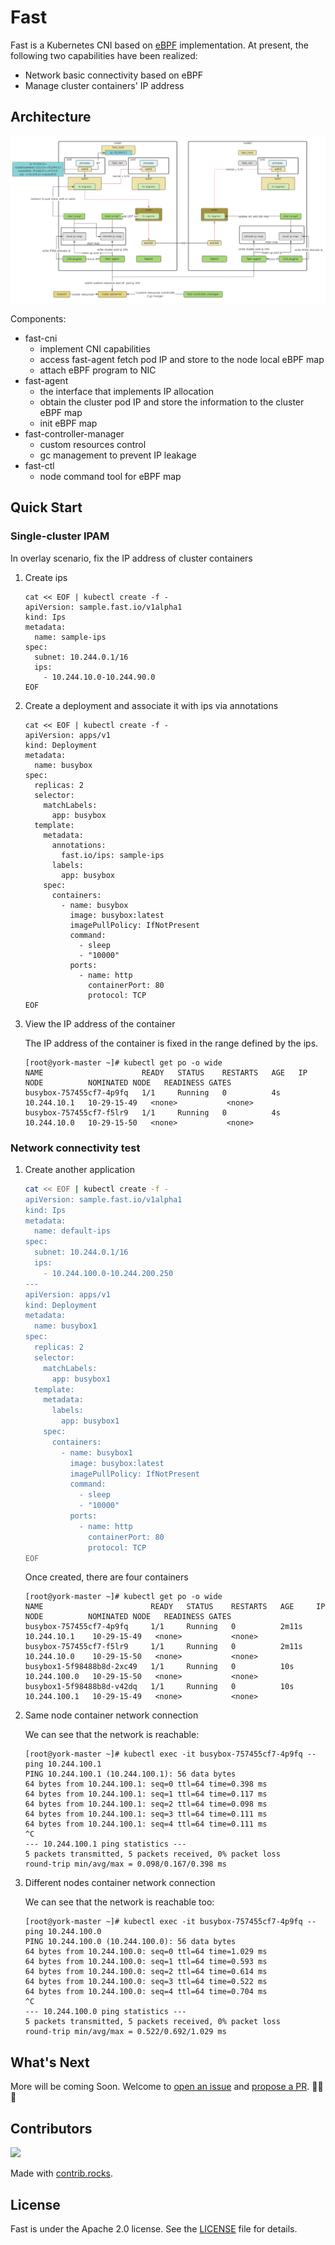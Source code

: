 # Fast

Fast is a Kubernetes CNI based on [eBPF](https://ebpf.io) implementation.
At present, the following two capabilities have been realized:

+ Network basic connectivity based on eBPF
+ Manage cluster containers' IP address

## Architecture

![fast](images/fast.png)

Components:

+ fast-cni
  + implement CNI capabilities
  + access fast-agent fetch pod IP and store to the node local eBPF map
  + attach eBPF program to NIC
+ fast-agent
  + the interface that implements IP allocation
  + obtain the cluster pod IP and store the information to the cluster eBPF map
  + init eBPF map
+ fast-controller-manager
  + custom resources control
  + gc management to prevent IP leakage
+ fast-ctl
  + node command tool for eBPF map

## Quick Start

### Single-cluster IPAM

In overlay scenario, fix the IP address of cluster containers

1. Create ips

   ```shell
   cat << EOF | kubectl create -f -
   apiVersion: sample.fast.io/v1alpha1
   kind: Ips
   metadata:
     name: sample-ips
   spec:
     subnet: 10.244.0.1/16
     ips:
       - 10.244.10.0-10.244.90.0
   EOF
   ```

2. Create a deployment and associate it with ips via annotations

   ```shell
   cat << EOF | kubectl create -f -
   apiVersion: apps/v1
   kind: Deployment
   metadata:
     name: busybox
   spec:
     replicas: 2
     selector:
       matchLabels:
         app: busybox
     template:
       metadata:
         annotations:
           fast.io/ips: sample-ips
         labels:
           app: busybox
       spec:
         containers:
           - name: busybox
             image: busybox:latest
             imagePullPolicy: IfNotPresent
             command:
               - sleep
               - "10000"
             ports:
               - name: http
                 containerPort: 80
                 protocol: TCP
   EOF
   ```

3. View the IP address of the container

   The IP address of the container is fixed in the range defined by the ips.

   ```shell
   [root@york-master ~]# kubectl get po -o wide
   NAME                      READY   STATUS    RESTARTS   AGE   IP            NODE          NOMINATED NODE   READINESS GATES
   busybox-757455cf7-4p9fq   1/1     Running   0          4s    10.244.10.1   10-29-15-49   <none>           <none>
   busybox-757455cf7-f5lr9   1/1     Running   0          4s    10.244.10.0   10-29-15-50   <none>           <none>
   ```

### Network connectivity test

1. Create another application

   ```bash
   cat << EOF | kubectl create -f -
   apiVersion: sample.fast.io/v1alpha1
   kind: Ips
   metadata:
     name: default-ips
   spec:
     subnet: 10.244.0.1/16
     ips:
       - 10.244.100.0-10.244.200.250
   ---
   apiVersion: apps/v1
   kind: Deployment
   metadata:
     name: busybox1
   spec:
     replicas: 2
     selector:
       matchLabels:
         app: busybox1
     template:
       metadata:
         labels:
           app: busybox1
       spec:
         containers:
           - name: busybox1
             image: busybox:latest
             imagePullPolicy: IfNotPresent
             command:
               - sleep
               - "10000"
             ports:
               - name: http
                 containerPort: 80
                 protocol: TCP
   EOF
   ```

   Once created, there are four containers

   ```shell
   [root@york-master ~]# kubectl get po -o wide
   NAME                        READY   STATUS    RESTARTS   AGE     IP             NODE          NOMINATED NODE   READINESS GATES
   busybox-757455cf7-4p9fq     1/1     Running   0          2m11s   10.244.10.1    10-29-15-49   <none>           <none>
   busybox-757455cf7-f5lr9     1/1     Running   0          2m11s   10.244.10.0    10-29-15-50   <none>           <none>
   busybox1-5f98488b8d-2xc49   1/1     Running   0          10s     10.244.100.0   10-29-15-50   <none>           <none>
   busybox1-5f98488b8d-v42dq   1/1     Running   0          10s     10.244.100.1   10-29-15-49   <none>           <none>
   ```

2. Same node container network connection

   We can see that the network is reachable:

   ```shell
   [root@york-master ~]# kubectl exec -it busybox-757455cf7-4p9fq -- ping 10.244.100.1
   PING 10.244.100.1 (10.244.100.1): 56 data bytes
   64 bytes from 10.244.100.1: seq=0 ttl=64 time=0.398 ms
   64 bytes from 10.244.100.1: seq=1 ttl=64 time=0.117 ms
   64 bytes from 10.244.100.1: seq=2 ttl=64 time=0.098 ms
   64 bytes from 10.244.100.1: seq=3 ttl=64 time=0.111 ms
   64 bytes from 10.244.100.1: seq=4 ttl=64 time=0.111 ms
   ^C
   --- 10.244.100.1 ping statistics ---
   5 packets transmitted, 5 packets received, 0% packet loss
   round-trip min/avg/max = 0.098/0.167/0.398 ms
   ```

3. Different nodes container network connection

   We can see that the network is reachable too:

   ```shell
   [root@york-master ~]# kubectl exec -it busybox-757455cf7-4p9fq -- ping 10.244.100.0
   PING 10.244.100.0 (10.244.100.0): 56 data bytes
   64 bytes from 10.244.100.0: seq=0 ttl=64 time=1.029 ms
   64 bytes from 10.244.100.0: seq=1 ttl=64 time=0.593 ms
   64 bytes from 10.244.100.0: seq=2 ttl=64 time=0.614 ms
   64 bytes from 10.244.100.0: seq=3 ttl=64 time=0.522 ms
   64 bytes from 10.244.100.0: seq=4 ttl=64 time=0.704 ms
   ^C
   --- 10.244.100.0 ping statistics ---
   5 packets transmitted, 5 packets received, 0% packet loss
   round-trip min/avg/max = 0.522/0.692/1.029 ms
   ```

## What's Next

More will be coming Soon. Welcome to [open an issue](https://github.com/Fish-pro/fast/issues)
and [propose a PR](https://github.com/Fish-pro/fast/pulls). 🎉🎉🎉

## Contributors

<a href="https://github.com/Fish-pro/fast/graphs/contributors">
  <img src="https://contrib.rocks/image?repo=Fish-pro/fast" />
</a>

Made with [contrib.rocks](https://contrib.rocks).

## License

Fast is under the Apache 2.0 license. See the [LICENSE](LICENSE) file for details.
